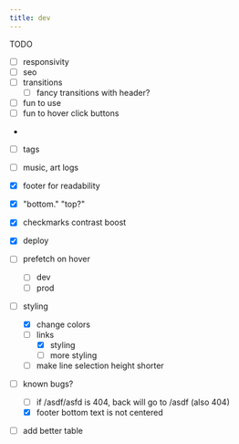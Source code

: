 ```yaml
---
title: dev
---
```


TODO

- [ ] responsivity
- [ ] seo
- [ ] transitions
  - [ ] fancy transitions with header?
- [ ] fun to use
- [ ] fun to hover click buttons
-
- [ ] tags
- [ ] music, art logs
- [x] footer for readability
- [x] "bottom." "top?"
- [x] checkmarks contrast boost
- [x] deploy
- [ ] prefetch on hover
  - [ ] dev
  - [ ] prod
- [ ] styling
  - [x] change colors
  - [ ] links
    - [x] styling
    - [ ] more styling
  - [ ] make line selection height shorter
- [ ] known bugs?
  - [ ] if /asdf/asfd is 404, back will go to /asdf (also 404)
  - [x] footer bottom text is not centered
- [ ] add better table

